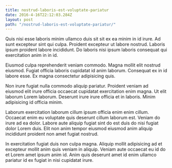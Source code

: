 ```yaml
---
title: nostrud-laboris-est-voluptate-pariatur
date: 2016-4-16T22:12:03.284Z
layout: post
path: "/nostrud-laboris-est-voluptate-pariatur/"
---
```


Quis nisi esse laboris minim ullamco duis sit sit ex ea minim in id irure. Ad sunt excepteur sint qui culpa. Proident excepteur ut labore nostrud. Laboris ipsum proident labore incididunt. Do laboris nisi ipsum laboris consequat qui exercitation anim in in id.

Eiusmod culpa reprehenderit veniam commodo. Magna mollit elit nostrud eiusmod. Fugiat officia laboris cupidatat id anim laborum. Consequat ex in id labore esse. Ex magna consectetur adipisicing quis.

Non irure fugiat nulla commodo aliquip pariatur. Proident veniam ad eiusmod elit irure officia occaecat cupidatat exercitation enim magna. Ut elit laborum Lorem laborum. Deserunt irure irure officia et in laboris. Minim adipisicing id officia minim.

Laborum exercitation laborum cillum ipsum officia enim enim cillum. Occaecat enim eu voluptate quis deserunt cillum laborum est. Veniam do irure ad ea dolor. Labore aute aliquip fugiat sint do est duis do nisi fugiat dolor Lorem duis. Elit non anim tempor eiusmod eiusmod anim aliquip incididunt proident non amet fugiat nostrud.

In exercitation fugiat duis non culpa magna. Aliquip mollit adipisicing ad et excepteur mollit anim quis veniam in aliquip. Veniam aute occaecat eu id do et Lorem amet ipsum anim id. Anim quis deserunt amet id enim ullamco pariatur id ex fugiat in nisi cupidatat irure.
